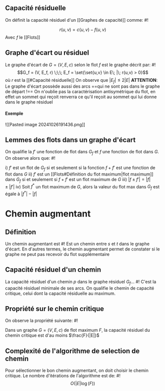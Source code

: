 ## Capacité résiduelle
On définit la capacité résiduel d'un [[Graphes de capacité]] comme: #!

$$r(u,v) = c(u,v)-f(u,v)$$
Avec $f$ le [[Flots]]
<!--ID: 1726076885840-->


## Graphe d'écart ou résiduel
Le graphe d'écart de $G = (V, E, c)$ selon le flot $f$ est le graphe décrit par: #!
$$G_f = (V, E_f, r) \;\;\; E_f = \set{\set{u,v} \in E\; |\; r(u,v) > 0}$$
où $r$ est la [[#Capacité résiduelle]]
On observe que $|E_f| \leq 2 |E|$
**ATTENTION**: Le graphe d'écart possède aussi des arcs ==qui ne sont pas dans le graphe de départ !== On n'oublie pas la caractérisation antisymétrique du flot, en effet un sommet qui reçoit renverra ce qu'il reçoit au sommet qui lui donne dans le graphe résiduel
<!--ID: 1726076885850-->

#### Exemple
![[Pasted image 20241026191436.png]]

## Lemmes des flots dans un graphe d'écart
On qualifie la $f'$ une fonction de flot dans $G_f$ et $f$ une fonction de flot dans $G$. On observe alors que: #!

i) $f'$ est un flot de $G_f$ si et seulement si la fonction $f + f'$ est une fonction de flot dans $G$
ii) $f'$ est un [[Flots#Définition du flot maximum|flot maximum]] dans $G_f$ si et seulement si $f + f'$ est un flot maximum de $G$
iii) $|f \pm f'| = |f| \pm |f'|$
iv) Soit $f^*$ un flot maximum de $G$, alors la valeur du flot max dans $G_f$ est égale à $|f^*| -|f|$

# Chemin augmentant

## Définition
Un chemin augmentant est #!
Est un chemin entre $s$ et $t$ dans le graphe d'écart. En d'autres termes, le chemin augmentant permet de constater si le graphe ne peut pas recevoir du flot supplémentaire
<!--ID: 1727256183789-->

## Capacité résiduel d'un chemin
La capacité résiduel d'un chemin $p$ dans le graphe résiduel $G_f$... #! 
C'est la capacité résiduel minimale de ses arcs.
On qualifie le chemin de capacité critique, celui dont la capacité résiduelle au maximum.
<!--ID: 1727256183800-->


## Propriété sur le chemin critique
On observe la propriété suivante: #!

Dans un graphe $G = (V, E, c)$ de flot maximum $F$, la capacité résiduel du chemin critique est d'au moins $\frac{F}{|E|}$
<!--ID: 1727256183814-->


## Complexité de l'algorithme de selection de chemin
Pour sélectionner le bon chemin augmentant, on doit choisir le chemin critique.
Le nombre d'itérations de l'algorithme est de:  #!
$$O(|E| \log(F))$$
<!--ID: 1727256183829-->

